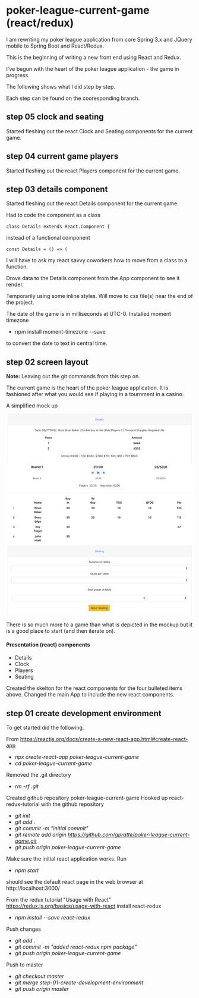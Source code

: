# poker-league-current-game (react/redux)

I am rewriting my poker league application from core Spring 3.x and JQuery mobile to Spring Boot and React/Redux.

This is the beginning of writing a new front end using React and Redux.

I've begun with the heart of the poker league application - the game in progress.

The following shows what I did step by step.

Each step can be found on the cooresponding branch.

## step 05 clock and seating
Started fleshing out the react Clock and Seating components for the current game.

## step 04 current game players
Started fleshing out the react Players component for the current game.

## step 03 details component
Started fleshing out the react Details component for the current game.

Had to code the component as a class
```
class Details extends React.Component {
```
instead of a functional component
``` 
const Details = () => (
```
I will have to ask my react savvy coworkers how to move from
a class to a function.

Drove data to the Details component from the App component to see it render.

Temporarily using some inline styles. Will move to css file(s) near the end of the project.

The date of the game is in milliseconds at UTC-0. Installed moment timezone
* npm install moment-timezone --save 

to convert the date to text in central time.

## step 02 screen layout
**Note:** Leaving out the git commands from this step on.

The current game is the heart of the poker league application. 
It is fashioned after what you would see if playing in a tournment in a casino.

A simplified mock up 

![current poker game](this-and-that/img/PokerLeagueGames.png)

There is so much more to a game than what is depicted in the mockup but
it is a good place to start (and then iterate on).

#### Presentation (react) components
* Details
* Clock
* Players
* Seating

Created the skelton for the react components for the four bulleted items above.
Changed the main App to include the new react components.

## step 01 create development environment
To get started did the following.

From https://reactjs.org/docs/create-a-new-react-app.html#create-react-app

* _npx create-react-app poker-league-current-game_
* _cd poker-league-current-game_

Removed the .git directory
* _rm -rf .git_

Created github repository poker-league-current-game
Hooked up react-redux-tutorial with the github repository

* _git init_
* _git add ._
* _git commit -m "initial commit"_
* _git remote add origin https://github.com/gpratte/poker-league-current-game.git_
* _git push origin poker-league-current-game_

Make sure the initial react application works. Run
* _npm start_

should see the default react page in the web browser at http://localhost:3000/

From the redux tutorial "Usage with React" https://redux.js.org/basics/usage-with-react install react-redux
* _npm install --save react-redux_

Push changes
* _git add ._
* _git commit -m "added react-redux npm package"_
* _git push origin poker-league-current-game_

Push to master
* _git checkout master_
* _git merge step-01-create-development-environment_
* _git push origin master_
